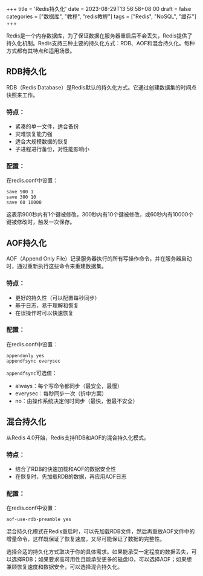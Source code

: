 +++
title = 'Redis持久化'
date = 2023-08-29T13:56:58+08:00
draft = false
categories = ["数据库", "教程", "redis教程"]
tags = ["Redis", "NoSQL", "缓存"]
+++

Redis是一个内存数据库，为了保证数据在服务器重启后不会丢失，Redis提供了持久化机制。Redis支持三种主要的持久化方式：RDB、AOF和混合持久化。每种方式都有其特点和适用场景。

## RDB持久化

RDB（Redis Database）是Redis默认的持久化方式。它通过创建数据集的时间点快照来工作。

### 特点：
- 紧凑的单一文件，适合备份
- 灾难恢复能力强
- 适合大规模数据的恢复
- 子进程进行备份，对性能影响小

### 配置：
在redis.conf中设置：
```
save 900 1
save 300 10
save 60 10000
```

这表示900秒内有1个键被修改，300秒内有10个键被修改，或60秒内有10000个键被修改时，触发一次保存。

## AOF持久化

AOF（Append Only File）记录服务器执行的所有写操作命令，并在服务器启动时，通过重新执行这些命令来重建数据集。

### 特点：
- 更好的持久性（可以配置每秒同步）
- 基于日志，易于理解和恢复
- 在误操作时可以快速恢复

### 配置：
在redis.conf中设置：
```
appendonly yes
appendfsync everysec
```

`appendfsync`可选值：
- always：每个写命令都同步（最安全，最慢）
- everysec：每秒同步一次（折中方案）
- no：由操作系统决定何时同步（最快，但最不安全）

## 混合持久化

从Redis 4.0开始，Redis支持RDB和AOF的混合持久化模式。

### 特点：
- 结合了RDB的快速加载和AOF的数据安全性
- 在恢复时，先加载RDB的数据，再应用AOF日志

### 配置：
在redis.conf中设置：
```
aof-use-rdb-preamble yes
```

混合持久化模式在Redis重启时，可以先加载RDB文件，然后再重放AOF文件中的增量命令，这样既保证了恢复速度，又尽可能保证了数据的完整性。

选择合适的持久化方式取决于你的具体需求。如果能承受一定程度的数据丢失，可以选择RDB；如果要求高可用性且能承受更多的磁盘IO，可以选择AOF；如果想兼顾恢复速度和数据安全，可以选择混合持久化。